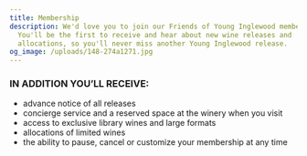 ```yaml
---
title: Membership
description: We'd love you to join our Friends of Young Inglewood membership.
  You'll be the first to receive and hear about new wine releases and
  allocations, so you'll never miss another Young Inglewood release.
og_image: /uploads/148-274a1271.jpg
---
```

### IN ADDITION YOU’LL RECEIVE:

* advance notice of all releases
* concierge service and a reserved space at the winery when you visit
* access to exclusive library wines and large formats
* allocations of limited wines
* the ability to pause, cancel or customize your membership at any time